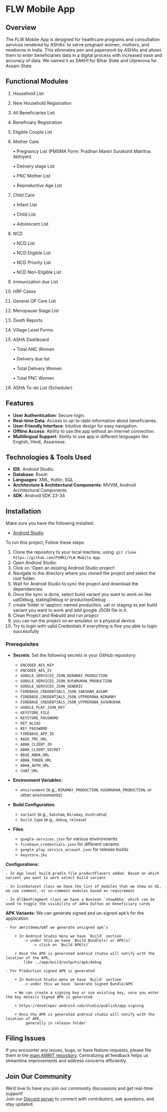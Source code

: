 # FLW Mobile App

## Overview

The FLW Mobile App is designed for healthcare programs and consultation services rendered by ASHAs’ to serve pregnant women, mothers, and newborns in India. This eliminates pen and paperwork by ASHAs and allows them to enter beneficiaries data in a digital
process with increased ease and accuracy of data. We named it as SAKHI for Bihar State and Utprerona for
Assam State.


## Functional Modules


1. Household List

2. New Household Registration

3. All Beneficiaries List

4. Beneficiary Registration

5. Eligible Couple List

6. Mother Care

    • Pregnancy List (PMSMA Form: Pradhan Mantri Surakshit Matritva Abhiyan)

    • Delivery stage List

    • PNC Mother List

    • Reproductive Age List

7. Child Care

    • Infant List

    • Child List

    • Adolescent List

8. NCD

    • NCD List

    • NCD Eligible List

    • NCD Priority List

    • NCD Non-Eligible List

9. Immunization due List

10. HRP Cases

11. General OP Care List

12. Menopause Stage List

13. Death Reports

14. Village Level Forms

15. ASHA Dashboard

    • Total ANC Women

    • Delivery due list

    • Total Delivery Women

    • Total PNC Women

16. ASHA To-do List (Scheduler)


## Features

- **User Authentication**: Secure login.
- **Real-time Data**: Access to up-to-date information about beneficiaries.
- **User-Friendly Interface**: Intuitive design for easy navigation.
- **Offline Access**: Ability to use the app without an internet connection.
- **Multilingual Support**: Ability to use app in different languages like English, Hindi, Assamese.

## Technologies & Tools Used

- **IDE**: Android Studio.
- **Database**: Room
- **Languages**: XML, Kotlin, SQL
- **Architecture & Architectural Components**: MVVM, Android Architectural Components
- **SDK**: Android SDK 23-34

## Installation

Make sure you have the following installed:

- [Android Studio](https://developer.android.com/studio)

To run this project, Follow these steps:

1. Clone the repository to your local machine,
   using: `git clone https://github.com/PSMRI/FLW-Mobile-App`.
2. Open Android Studio.
3. Click on 'Open an existing Android Studio project'.
4. Navigate to the directory where you cloned the project and select the root folder.
5. Wait for Android Studio to sync the project and download the dependencies.
6. Once the sync is done, select build variant you want to work on like uatDebug, statingDebug or productionDebug
7. create folder in \app\src named production, uat or staging as per build variant you want to work and add google JSON file in it.
7. Clean Project and Rebuild and run project 
8. you can run the project on an emulator or a physical device.
9. Try to login with valid Credentials if everything is fine you able to login successfully

### Prerequisites

- **Secrets**: Set the following secrets in your GitHub repository:
    - `ENCODED_AES_KEY`
    - `ENCODED_AES_IV`
    - `GOOGLE_SERVICES_JSON_NIRAMAY_PRODUCTION`
    - `GOOGLE_SERVICES_JSON_XUSHRUKHA_PRODUCTION`
    - `GOOGLE_SERVICES_JSON_GENERIC`
    - `FIREBASE_CREDENTIALS_JSON_SAKSHAM_ASSAM`
    - `FIREBASE_CREDENTIALS_JSON_UTPRERONA_NIRAMAY`
    - `FIREBASE_CREDENTIALS_JSON_UTPRERONA_XUSHRUKHA`
    - `GOOGLE_PLAY_JSON_KEY`
    - `KEYSTORE_FILE`
    - `KEYSTORE_PASSWORD`
    - `KEY_ALIAS`
    - `KEY_PASSWORD`
    - `FIREBASE_APP_ID`
    - `BASE_TMC_URL`
    - `ABHA_CLIENT_ID`
    - `ABHA_CLIENT_SECRET`
    - `BASE_ABHA_URL`
    - `ABHA_TOKEN_URL`
    - `ABHA_AUTH_URL`
    - `CHAT_URL`

- **Environment Variables**:
    - `environment` (e.g., `NIRAMAY_PRODUCTION`, `XUSHRUKHA_PRODUCTION`, or other environments)

- **Build Configuration**:
    - `variant` (e.g., `Saksham`, `Niramay`, `Xushrukha`)
    - `build_type` (e.g., `debug`, `release`)

- **Files**:
    - `google-services.json` for various environments
    - `firebase_credentials.json` for different variants
    - `google_play_service_account.json` for release builds
    - `keystore.jks`




**Configurations:**

    - In App level build.gradle file productFlavors added. Based on which varient you want to work select build varient 

    - In IconDataset class we have the list of modules that we show on UI, we can comment, or un-comment modules based on requirement

    - In AllBenFragment class we have a Boolean `showAbha` which can be used to toggle the visibility of abha button on beneficiary cards

**APK Variants:** We can generate signed and un-signed apk’s for the application

    - For amritdemo/UAT we generate unsigned apk’s

        + In Android Studio menu we have `Build` section 
            -> under this we have `Build Bundle(s) or APK(s)` 
                -> click on `Build APK(s)`

        + Once the APK is generated android studio will notify with the location of the APK,
            like ../app/build/outputs/apk/debug

    - For Production signed APK is generated

        + In Android Studio menu we have `Build` section 
            -> under this we have `Generate Signed Bundle/APK`

        + We can create a signing key or use existing key, once you enter the key details Signed APK is generated

        + https://developer.android.com/studio/publish/app-signing

        + Once the APK is generated android studio will notify with the location of APK, 
             generally in release folder 

## Filing Issues

If you encounter any issues, bugs, or have feature requests, please file them in the [main AMRIT repository](https://github.com/PSMRI/AMRIT/issues). Centralizing all feedback helps us streamline improvements and address concerns efficiently.  

## Join Our Community

We’d love to have you join our community discussions and get real-time support!  
Join our [Discord server](https://discord.gg/FVQWsf5ENS) to connect with contributors, ask questions, and stay updated.  
